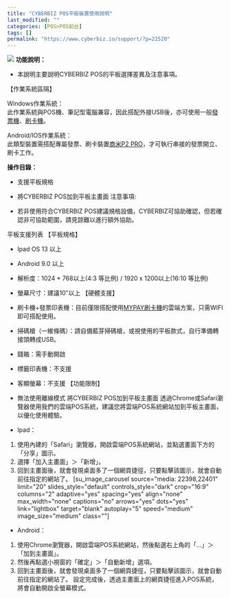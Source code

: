 ```yaml
---
title: "CYBERBIZ POS平板裝置使用說明"
last_modified: ""
categories: [POS>POS前台]
tags: []
permalink: "https://www.cyberbiz.io/support/?p=21520"
---
```


![](https://www.cyberbiz.io/support/wp-content/uploads/企業版.png) **功能說明：**  

* 本說明主要說明CYBERBIZ POS的平板選擇差異及注意事項。  

【作業系統區隔】  

Windows作業系統：  
此作業系統與POS機、筆記型電腦兼容，因此搭配外接USB後，亦可使用一般[發票機](https://www.cyberbiz.io/support/?p=4225)、[刷卡機](https://www.cyberbiz.io/support/?p=4518)。  

Android/IOS作業系統：  
此類型裝置需搭配專屬發票、刷卡裝置[商米P2
PRO](https://www.cyberbiz.io/support/?p=21480)，才可執行串接的發票開立、刷卡工作。

**操作目錄：**

* 支援平板規格
* 將CYBERBIZ POS加到平板主畫面
注意事項:  

* 若非使用符合CYBERBIZ POS建議規格設備，CYBERBIZ可協助確認，但若確認非可協助範圍，請見諒難以進行額外協助。

平板支援列表 【平板規格】  


* Ipad OS 13 以上
* Android 9.0 以上
* 解析度：1024 * 768以上(4:3 等比例) / 1920 x 1200以上(16:10 等比例)
* 螢幕尺寸：建議10″以上
【硬體支援】  


* 刷卡機+發票印表機：目前僅限搭配使用[MYPAY刷卡機](https://www.cyberbiz.io/support/?p=21480)的雲端方案，只需WIFI即可搭配使用。
* 掃碼槍（一維條碼）：請自備藍芽掃碼槍，或視使用的平板款式，自行準備轉接頭轉成USB。
* 錢箱：需手動開啟
* 標籤印表機：不支援
* 客顯螢幕：不支援
【功能限制】  


* 無法使用離線模式
將CYBERBIZ POS加到平板主畫面
透過Chrome或Safari瀏覽器使用我們的雲端POS系統，建議您將雲端POS系統網站加到平板主畫面，以優化使用體驗。  


* Ipad：  

1. 使用內建的「Safari」瀏覽器，開啟雲端POS系統網站，並點選畫面下方的「分享」圖示。
2. 選擇「加入主畫面」＞「新增」。
3. 回到主畫面後，就會發現桌面多了一個網頁捷徑，只要點擊該圖示，就會自動前往指定的網站了。
[su_image_carousel source="media: 22398,22401" limit="20"
slides_style="default" controls_style="dark" crop="16:9" columns="2"
adaptive="yes" spacing="yes" align="none" max_width="none" captions="no"
arrows="yes" dots="yes" link="lightbox" target="blank" autoplay="5"
speed="medium" image_size="medium" class=""]

* Android： 
1. 使用Chrome瀏覽器，開啟雲端POS系統網站，然後點選右上角的「…」＞「加到主畫面」。
2. 然後再點選小視窗的「確定」＞「自動新增」選項。
3. 回到主畫面後，就會發現桌面多了一個網頁捷徑，只要點擊該圖示，就會自動前往指定的網站了。
設定完成後，透過主畫面上的網頁捷徑進入POS系統，將會自動開啟全螢幕模式。  




